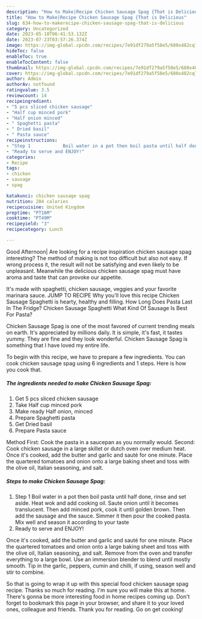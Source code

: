 ```yaml
---
description: "How to Make|Recipe Chicken Sausage Spag {That is Delicious"
title: "How to Make|Recipe Chicken Sausage Spag {That is Delicious"
slug: 634-how-to-makerecipe-chicken-sausage-spag-that-is-delicious
category: Uncategorized
date: 2023-05-18T06:41:53.132Z
date: 2023-07-23T03:57:26.374Z
image: https://img-global.cpcdn.com/recipes/7e91df279a5f58e5/680x482cq70/chicken-sausage-spag-recipe-main-photo.jpg
hideToc: false
enableToc: true
enableTocContent: false
thumbnail: https://img-global.cpcdn.com/recipes/7e91df279a5f58e5/680x482cq70/chicken-sausage-spag-recipe-main-photo.jpg
cover: https://img-global.cpcdn.com/recipes/7e91df279a5f58e5/680x482cq70/chicken-sausage-spag-recipe-main-photo.jpg
author: Admin
authorAv: notfound
ratingvalue: 3.5
reviewcount: 14
recipeingredient:
- "5 pcs sliced chicken sausage"
- "Half cup minced pork"
- "Half onion minced"
- " Spaghetti pasta"
- " Dried basil"
- " Pasta sauce"
recipeinstructions:
- "Step 1            Boil water in a pot then boil pasta until half done, rinse and set aside. Heat wok and add cooking oil. Saute onion until it becomes translucent. Then add minced pork, cook it until golden brown. Then add the sausage and the sauce. Simmer it then pour the cooked pasta. Mix well and season it according to your taste"
- "Ready to serve and ENJOY!"
categories:
- Recipe
tags:
- chicken
- sausage
- spag

katakunci: chicken sausage spag 
nutrition: 204 calories
recipecuisine: United Kingdom
preptime: "PT16M"
cooktime: "PT49M"
recipeyield: "3"
recipecategory: Lunch

---
```



Good Afternoon| Are looking for a recipe inspiration chicken sausage spag interesting? The method of making is not too difficult but also not easy. If wrong process it, the result will not be satisfying and even likely to be unpleasant. Meanwhile the delicious chicken sausage spag must have aroma and taste that can provoke our appetite.





It&#39;s made with spaghetti, chicken sausage, veggies and your favorite marinara sauce. JUMP TO RECIPE Why you&#39;ll love this recipe Chicken Sausage Spaghetti is hearty, healthy and filling. How Long Does Pasta Last In The Fridge? Chicken Sausage Spaghetti What Kind Of Sausage Is Best For Pasta?

Chicken Sausage Spag is one of the most favored of current trending meals on earth. It's appreciated by millions daily. It is simple, it's fast, it tastes yummy. They are fine and they look wonderful. Chicken Sausage Spag is something that I have loved my entire life.


To begin with this recipe, we have to prepare a few ingredients. You can cook chicken sausage spag using 6 ingredients and 1 steps. Here is how you cook that.

<!--inarticleads1-->

##### The ingredients needed to make Chicken Sausage Spag:

1. Get 5 pcs sliced chicken sausage
1. Take Half cup minced pork
1. Make ready Half onion, minced
1. Prepare  Spaghetti pasta
1. Get  Dried basil
1. Prepare  Pasta sauce


Method First: Cook the pasta in a saucepan as you normally would. Second: Cook chicken sausage in a large skillet or dutch oven over medium heat. Once it&#39;s cooked, add the butter and garlic and sauté for one minute. Place the quartered tomatoes and onion onto a large baking sheet and toss with the olive oil, Italian seasoning, and salt. 

<!--inarticleads2-->

##### Steps to make Chicken Sausage Spag:

1. Step 1            Boil water in a pot then boil pasta until half done, rinse and set aside. Heat wok and add cooking oil. Saute onion until it becomes translucent. Then add minced pork, cook it until golden brown. Then add the sausage and the sauce. Simmer it then pour the cooked pasta. Mix well and season it according to your taste
1. Ready to serve and ENJOY!

Once it&#39;s cooked, add the butter and garlic and sauté for one minute. Place the quartered tomatoes and onion onto a large baking sheet and toss with the olive oil, Italian seasoning, and salt. Remove from the oven and transfer everything to a large bowl. Use an immersion blender to blend until mostly smooth. Tip in the garlic, peppers, cumin and chilli, if using, season well and stir to combine. 

So that is going to wrap it up with this special food chicken sausage spag recipe. Thanks so much for reading. I'm sure you will make this at home. There's gonna be more interesting food in home recipes coming up. Don't forget to bookmark this page in your browser, and share it to your loved ones, colleague and friends. Thank you for reading. Go on get cooking!
